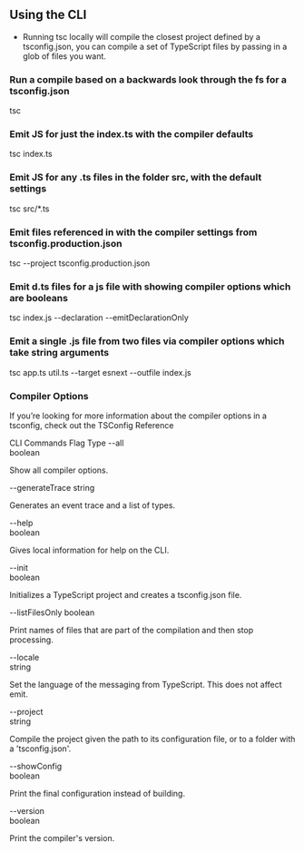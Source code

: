 
## Using the CLI

- Running tsc locally will compile the closest project defined by a tsconfig.json, you can compile a set of TypeScript files by passing in a glob of files you want.

### Run a compile based on a backwards look through the fs for a tsconfig.json
tsc
### Emit JS for just the index.ts with the compiler defaults
tsc index.ts
### Emit JS for any .ts files in the folder src, with the default settings
tsc src/*.ts
### Emit files referenced in with the compiler settings from tsconfig.production.json
tsc --project tsconfig.production.json
### Emit d.ts files for a js file with showing compiler options which are booleans
tsc index.js --declaration --emitDeclarationOnly
### Emit a single .js file from two files via compiler options which take string arguments
tsc app.ts util.ts --target esnext --outfile index.js


### Compiler Options
If you’re looking for more information about the compiler options in a tsconfig, check out the TSConfig Reference

CLI Commands
Flag	Type
--all	
boolean

Show all compiler options.

--generateTrace	
string

Generates an event trace and a list of types.

--help	
boolean

Gives local information for help on the CLI.

--init	
boolean

Initializes a TypeScript project and creates a tsconfig.json file.

--listFilesOnly	
boolean

Print names of files that are part of the compilation and then stop processing.

--locale	
string

Set the language of the messaging from TypeScript. This does not affect emit.

--project	
string

Compile the project given the path to its configuration file, or to a folder with a 'tsconfig.json'.

--showConfig	
boolean

Print the final configuration instead of building.

--version	
boolean

Print the compiler's version.